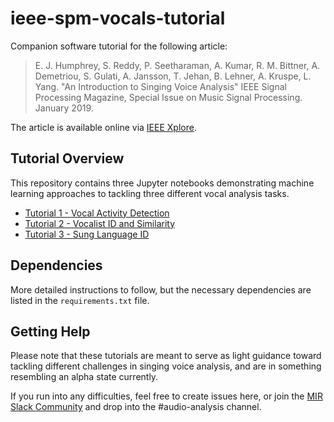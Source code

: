 # ieee-spm-vocals-tutorial

Companion software tutorial for the following article:

> E. J. Humphrey, S. Reddy, P. Seetharaman, A. Kumar, R. M. Bittner, A. Demetriou, 
S. Gulati, A. Jansson, T. Jehan, B. Lehner, A. Kruspe, L. Yang. 
"An Introduction to Singing Voice Analysis" IEEE Signal Processing Magazine, Special Issue on Music Signal Processing. January 2019.

The article is available online via [IEEE Xplore](https://ieeexplore.ieee.org/document/8588417).

## Tutorial Overview

This repository contains three Jupyter notebooks demonstrating machine learning approaches to tackling three different vocal analysis tasks.

* [Tutorial 1 - Vocal Activity Detection](https://github.com/spotify/ieee-spm-vocals-tutorial/blob/master/Tutorial%201%20-%20Vocal%20Activity%20Detection.ipynb)
* [Tutorial 2 - Vocalist ID and Similarity](https://github.com/spotify/ieee-spm-vocals-tutorial/blob/master/Tutorial%202%20-%20Vocalist%20Identification.ipynb)
* [Tutorial 3 - Sung Language ID](https://github.com/spotify/ieee-spm-vocals-tutorial/blob/master/Tutorial%203%20-%20Sung%20Language%20Identification.ipynb)


## Dependencies

More detailed instructions to follow, but the necessary dependencies are listed in the `requirements.txt` file.


## Getting Help

Please note that these tutorials are meant to serve as light guidance toward tackling different challenges in singing voice analysis, and are in something resembling an alpha state currently.

If you run into any difficulties, feel free to create issues here, or join the [MIR Slack Community](https://slackpass.io/mircommunity) and drop into the #audio-analysis channel.

